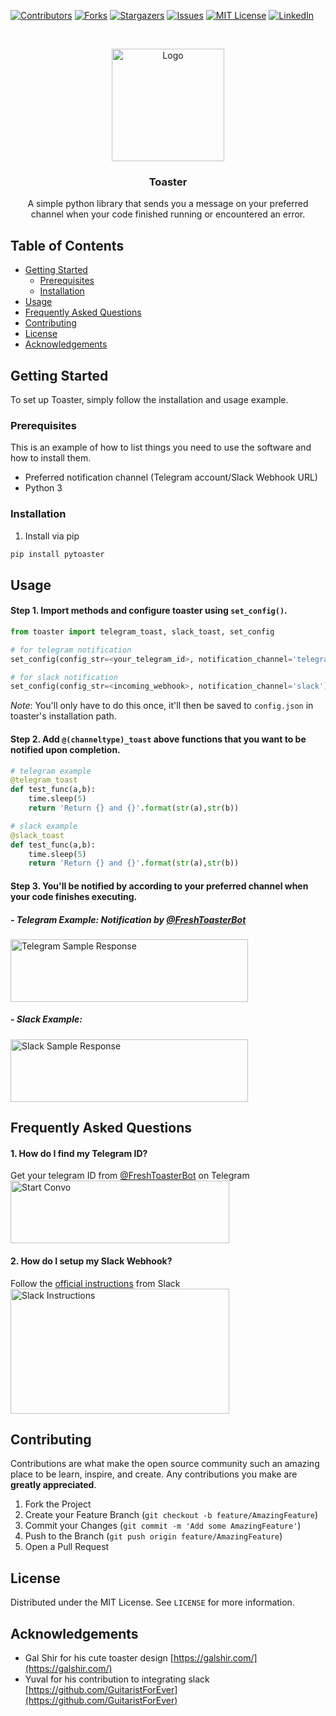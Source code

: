 <!-- PROJECT SHIELDS -->
<!--
*** I'm using markdown "reference style" links for readability.
*** Reference links are enclosed in brackets [ ] instead of parentheses ( ).
*** See the bottom of this document for the declaration of the reference variables
*** for contributors-url, forks-url, etc. This is an optional, concise syntax you may use.
*** https://www.markdownguide.org/basic-syntax/#reference-style-links
-->
[![Contributors][contributors-shield]][contributors-url]
[![Forks][forks-shield]][forks-url]
[![Stargazers][stars-shield]][stars-url]
[![Issues][issues-shield]][issues-url]
[![MIT License][license-shield]][license-url]
[![LinkedIn][linkedin-shield]][linkedin-url]



<!-- PROJECT LOGO -->
<br />
<p align="center">
  <a href="https://github.com/zhunhung/toaster">
    <img src="https://raw.githubusercontent.com/zhunhung/toaster/master/images/toaster_image.jpg" alt="Logo" width="180" height="180">
  </a>

  <h3 align="center">Toaster</h3>

  <p align="center">
    A simple python library that sends you a message on your preferred channel when your code finished running or encountered an error.
    <br />
  </p>
</p>



<!-- TABLE OF CONTENTS -->
## Table of Contents


* [Getting Started](#getting-started)
  * [Prerequisites](#prerequisites)
  * [Installation](#installation)
* [Usage](#usage)
* [Frequently Asked Questions](#frequently-asked-questions)
* [Contributing](#contributing)
* [License](#license)
* [Acknowledgements](#acknowledgements)


<!-- GETTING STARTED -->
## Getting Started

To set up Toaster, simply follow the installation and usage example.

### Prerequisites

This is an example of how to list things you need to use the software and how to install them.
* Preferred notification channel (Telegram account/Slack Webhook URL)
* Python 3

### Installation

1. Install via pip
```sh
pip install pytoaster
```

<!-- USAGE EXAMPLES -->
## Usage

#### Step 1. Import methods and configure toaster using `set_config()`.
```python
from toaster import telegram_toast, slack_toast, set_config

# for telegram notification
set_config(config_str=<your_telegram_id>, notification_channel='telegram')

# for slack notification
set_config(config_str=<incoming_webhook>, notification_channel='slack')
```  
*Note*: You'll only have to do this once, it'll then be saved to `config.json` in toaster's installation path.

#### Step 2. Add `@(channeltype)_toast` above functions that you want to be notified upon completion.
```python
# telegram example
@telegram_toast
def test_func(a,b):
    time.sleep(5)
    return 'Return {} and {}'.format(str(a),str(b))

# slack example
@slack_toast
def test_func(a,b):
    time.sleep(5)
    return 'Return {} and {}'.format(str(a),str(b))
```

#### Step 3. You'll be notified by according to your preferred channel when your code finishes executing.  
##### - Telegram Example: Notification by [@FreshToasterBot](http://t.me/freshtoasterbot)
<img src="https://raw.githubusercontent.com/zhunhung/toaster/master/images/sample_response.jpg" alt="Telegram Sample Response" width="380" height="100">

##### - Slack Example:
<img src="https://raw.githubusercontent.com/zhunhung/toaster/master/images/slack_sample_response.jpg" alt="Slack Sample Response" width="380" height="100">

<!-- FAQ -->
## Frequently Asked Questions

#### 1. How do I find my Telegram ID?  
Get your telegram ID from [@FreshToasterBot](http://t.me/freshtoasterbot) on Telegram  
<img src="https://raw.githubusercontent.com/zhunhung/toaster/master/images/start_convo.jpg" alt="Start Convo" width="350" height="100">  

#### 2. How do I setup my Slack Webhook?  
Follow the [official instructions](https://slack.com/intl/en-sg/help/articles/115005265063-incoming-webhooks-for-slack) from Slack  
<img src="https://raw.githubusercontent.com/zhunhung/toaster/master/images/webhook_setup.jpg" alt="Slack Instructions" width="350" height="200">


<!-- CONTRIBUTING -->
## Contributing

Contributions are what make the open source community such an amazing place to be learn, inspire, and create. Any contributions you make are **greatly appreciated**.

1. Fork the Project
2. Create your Feature Branch (`git checkout -b feature/AmazingFeature`)
3. Commit your Changes (`git commit -m 'Add some AmazingFeature'`)
4. Push to the Branch (`git push origin feature/AmazingFeature`)
5. Open a Pull Request



<!-- LICENSE -->
## License

Distributed under the MIT License. See `LICENSE` for more information.

<!-- ACKNOWLEDGEMENTS -->
## Acknowledgements

* Gal Shir for his cute toaster design [https://galshir.com/](https://galshir.com/)  
* Yuval for his contribution to integrating slack [https://github.com/GuitaristForEver](https://github.com/GuitaristForEver)  

<!-- MARKDOWN LINKS & IMAGES -->
<!-- https://www.markdownguide.org/basic-syntax/#reference-style-links -->
[contributors-shield]: https://img.shields.io/github/contributors/zhunhung/toaster.svg?style=flat-square
[contributors-url]: https://github.com/zhunhung/toaster/graphs/contributors
[forks-shield]: https://img.shields.io/github/forks/zhunhung/toaster.svg?style=flat-square
[forks-url]: https://github.com/zhunhung/toaster/network/members
[stars-shield]: https://img.shields.io/github/stars/zhunhung/toaster.svg?style=flat-square
[stars-url]: https://github.com/zhunhung/toaster/stargazers
[issues-shield]: https://img.shields.io/github/issues/zhunhung/toaster.svg?style=flat-square
[issues-url]: https://github.com/zhunhung/toaster/issues
[license-shield]: https://img.shields.io/github/license/zhunhung/toaster.svg?style=flat-square
[license-url]: https://github.com/zhunhung/toaster/blob/master/LICENSE.txt
[linkedin-shield]: https://img.shields.io/badge/-LinkedIn-black.svg?style=flat-square&logo=linkedin&colorB=555
[linkedin-url]: https://www.linkedin.com/in/zhunhung/
[product-screenshot]: https://github.com/zhunhung/toaster/blob/master/images/toaster_image.jpg
